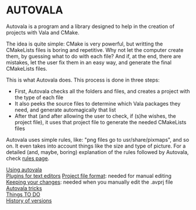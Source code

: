 # AUTOVALA

Autovala is a program and a library designed to help in the creation of projects with Vala and CMake.

The idea is quite simple: CMake is very powerful, but writting the CMakeLists files is boring and repetitive. Why not let the computer create them, by guessing what to do with each file? And if, at the end, there are mistakes, let the user fix them in an easy way, and generate the final CMakeLists files.

This is what Autovala does. This process is done in three steps:

* First, Autovala checks all the folders and files, and creates a project with the type of each file
* It also peeks the source files to determine which Vala packages they need, and generate automagically that list
* After that (and after allowing the user to check, if (s)he wishes, the project file), it uses that project file to generate the needed CMakeLists files

Autovala uses simple rules, like: "png files go to usr/share/pixmaps", and so on. It even takes into account things like the size and type of picture. For a detailed (and, maybe, boring) explanation of the rules followed by Autovala, check [rules page](autovala-rules.7).

[Using autovala](autovala.1)  
[Plugins for text editors](plugins.1)
[Project file format](autovala-fileformat.5): needed for manual editing  
[Keeping your changes](autovala-keep-changes.7): needed when you manually edit the .avprj file  
[Autovala tricks](autovala-tricks.7)  
[Things TO DO](To-Do)  
[History of versions](versions)  
